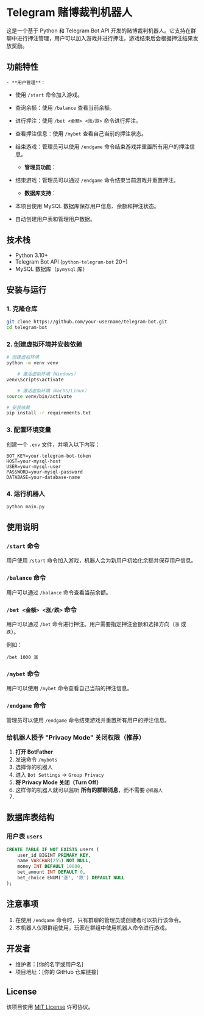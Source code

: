 # Telegram 赌博裁判机器人

这是一个基于 Python 和 Telegram Bot API 开发的赌博裁判机器人。它支持在群聊中进行押注管理，用户可以加入游戏并进行押注，游戏结束后会根据押注结果发放奖励。

## 功能特性

	- **用户管理**：
  - 使用 `/start` 命令加入游戏。
  - 查询余额：使用 `/balance` 查看当前余额。
  - 进行押注：使用 `/bet <金额> <涨/跌>` 命令进行押注。
  - 查看押注信息：使用 `/mybet` 查看自己当前的押注状态。
  - 结束游戏：管理员可以使用 `/endgame` 命令结束游戏并重置所有用户的押注信息。

	- **管理员功能**：
  - 结束游戏：管理员可以通过 `/endgame` 命令结束当前游戏并重置押注。

	- **数据库支持**：
  - 本项目使用 MySQL 数据库保存用户信息、余额和押注状态。
  - 自动创建用户表和管理用户数据。

## 技术栈

- Python 3.10+
- Telegram Bot API (`python-telegram-bot` 20+)
- MySQL 数据库（`pymysql` 库）

## 安装与运行

### 1. 克隆仓库

```bash
git clone https://github.com/your-username/telegram-bot.git
cd telegram-bot
```

### 2. 创建虚拟环境并安装依赖

```bash
# 创建虚拟环境
python -m venv venv

	# 激活虚拟环境（Windows）
venv\Scripts\activate

	# 激活虚拟环境（macOS/Linux）
source venv/bin/activate

# 安装依赖
pip install -r requirements.txt
```

### 3. 配置环境变量

创建一个 `.env` 文件，并填入以下内容：

```dotenv
BOT_KEY=your-telegram-bot-token
HOST=your-mysql-host
USER=your-mysql-user
PASSWORD=your-mysql-password
DATABASE=your-database-name
```

### 4. 运行机器人

```bash
python main.py
```

## 使用说明

### `/start` 命令

用户使用 `/start` 命令加入游戏，机器人会为新用户初始化余额并保存用户信息。

### `/balance` 命令

用户可以通过 `/balance` 命令查看当前余额。

### `/bet <金额> <涨/跌>` 命令

用户可以通过 `/bet` 命令进行押注。用户需要指定押注金额和选择方向（`涨` 或 `跌`）。

例如：

```
/bet 1000 涨
```

### `/mybet` 命令

用户可以使用 `/mybet` 命令查看自己当前的押注信息。

### `/endgame` 命令

管理员可以使用 `/endgame` 命令结束游戏并重置所有用户的押注信息。



### **给机器人授予 "Privacy Mode" 关闭权限**（推荐）

1. **打开 BotFather**
2. 发送命令 `/mybots`
3. 选择你的机器人
4. 进入 `Bot Settings` → `Group Privacy`
5. **将 Privacy Mode 关闭（Turn Off）**
6. 这样你的机器人就可以监听 **所有的群聊消息**，而不需要 `@机器人`
7. 

## 数据库表结构

### 用户表 `users`

```sql
CREATE TABLE IF NOT EXISTS users (
    user_id BIGINT PRIMARY KEY,
    name VARCHAR(255) NOT NULL,
    money INT DEFAULT 10000,
    bet_amount INT DEFAULT 0,
    bet_choice ENUM('涨', '跌') DEFAULT NULL
);
```

## 注意事项

1. 在使用 `/endgame` 命令时，只有群聊的管理员或创建者可以执行该命令。
2. 本机器人仅限群组使用，玩家在群组中使用机器人命令进行游戏。

## 开发者

- 维护者：[你的名字或用户名]
- 项目地址：[你的 GitHub 仓库链接]

## License

该项目使用 [MIT License](LICENSE) 许可协议。